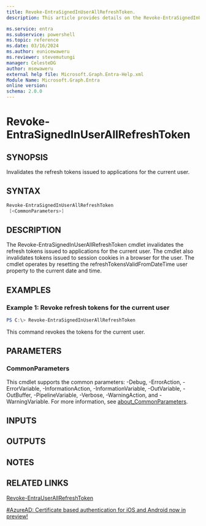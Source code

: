 ```yaml
---
title: Revoke-EntraSignedInUserAllRefreshToken.
description: This article provides details on the Revoke-EntraSignedInUserAllRefreshToken command.

ms.service: entra
ms.subservice: powershell
ms.topic: reference
ms.date: 03/16/2024
ms.author: eunicewaweru
ms.reviewer: stevemutungi
manager: CelesteDG
author: msewaweru
external help file: Microsoft.Graph.Entra-Help.xml
Module Name: Microsoft.Graph.Entra
online version:
schema: 2.0.0
---
```


# Revoke-EntraSignedInUserAllRefreshToken

## SYNOPSIS
Invalidates the refresh tokens issued to applications for the current user.

## SYNTAX

```powershell
Revoke-EntraSignedInUserAllRefreshToken 
 [<CommonParameters>]
```

## DESCRIPTION
The Revoke-EntraSignedInUserAllRefreshToken cmdlet invalidates the refresh tokens issued to applications for the current user. 
The cmdlet also invalidates tokens issued to session cookies in a browser for the user. 
The cmdlet operates by resetting the refreshTokensValidFromDateTime user property to the current date and time.

## EXAMPLES

### Example 1: Revoke refresh tokens for the current user
```powershell
PS C:\> Revoke-EntraSignedInUserAllRefreshToken
```

This command revokes the tokens for the current user.

## PARAMETERS

### CommonParameters
This cmdlet supports the common parameters: -Debug, -ErrorAction, -ErrorVariable, -InformationAction, -InformationVariable, -OutVariable, -OutBuffer, -PipelineVariable, -Verbose, -WarningAction, and -WarningVariable. For more information, see [about_CommonParameters](https://go.microsoft.com/fwlink/?LinkID=113216).

## INPUTS

## OUTPUTS

## NOTES

## RELATED LINKS

[Revoke-EntraUserAllRefreshToken](Revoke-EntraUserAllRefreshToken.md)

[#AzureAD: Certificate based authentication for iOS and Android now in preview!](https://blogs.technet.microsoft.com/enterprisemobility/2016/07/18/azuread-certificate-based-authentication-for-ios-and-android-now-in-preview/)

